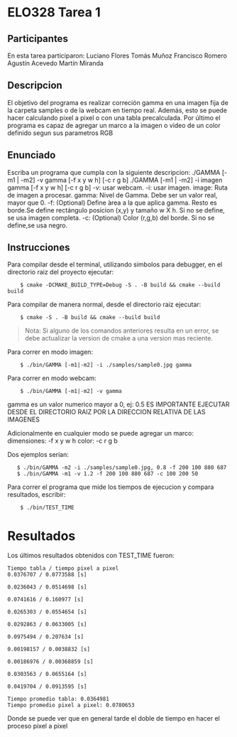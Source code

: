 # ELO328 Tarea 1
## Participantes
En esta tarea participaron: Luciano Flores
                            Tomás Muñoz
                            Francisco Romero
                            Agustín Acevedo
                            Martín Miranda

## Descripcion

El objetivo del programa es realizar correción gamma en una imagen fija de la carpeta samples o de la webcam
en tiempo real. Además, esto se puede hacer calculando pixel a pixel o con una tabla precalculada. Por último
el programa es capaz de agregar un marco a la imagen o video de un color definido segun sus parametros RGB

## Enunciado

Escriba un programa que cumpla con la siguiente descripcion:
    ./GAMMA [-m1 | -m2] -v gamma [-f x y w h] [-c r g b]
    ./GAMMA [-m1 | -m2] -i imagen gamma [-f x y w h] [-c r g b]
    -v:    usar webcam.
    -i:    usar imagen.
    image: Ruta de imagen a procesar.
    gamma: Nivel de Gamma. Debe ser un valor real, mayor que 0.
    -f:    (Optional) Define  ́area a la que aplica gamma. Resto es borde.Se define rectángulo posicion (x,y) y tamaño w X h.
            Si no se define, se usa imagen completa.
    -c:    (Optional) Color (r,g,b) del borde. Si no se define,se usa negro.

## Instrucciones

Para compilar desde el terminal, utilizando simbolos para debugger, en el directorio raiz del proyecto
ejecutar:
```
    $ cmake -DCMAKE_BUILD_TYPE=Debug -S . -B build && cmake --build build
```

Para compilar de manera normal, desde el directorio raiz ejecutar:
```
    $ cmake -S . -B build && cmake --build build
```

> Nota: Si alguno de los comandos anteriores resulta en un error, se debe actualizar
> la version de cmake a una version mas reciente.

Para correr en modo imagen:  
```
    $ ./bin/GAMMA [-m1|-m2] -i ./samples/sample0.jpg gamma
```

Para correr en modo webcam:
```
    $ ./bin/GAMMA [-m1|-m2] -v gamma
```

gamma es un valor numerico mayor a 0, ej: 0.5
ES IMPORTANTE EJECUTAR DESDE EL DIRECTORIO RAIZ POR LA DIRECCION RELATIVA DE LAS IMAGENES

Adicionalmente en cualquier modo se puede agregar un marco:
    dimensiones: -f x y w h 
    color:       -c r g b

Dos ejemplos serían:
```
   $ ./bin/GAMMA -m2 -i ./samples/sample0.jpg, 0.8 -f 200 100 880 687
   $ ./bin/GAMMA -m1 -v 1.2 -f 200 100 880 687 -c 100 200 50
```


Para correr el programa que mide los tiempos de ejecucion y compara resultados, escribir:
```
    $ ./bin/TEST_TIME
```

# Resultados

Los últimos resultados obtenidos con TEST_TIME fueron:

```
Tiempo tabla / tiempo pixel a pixel
0.0376707 / 0.0773588 [s]

0.0236043 / 0.0514698 [s]

0.0741616 / 0.160977 [s]

0.0265303 / 0.0554654 [s]

0.0292863 / 0.0633005 [s]

0.0975494 / 0.207634 [s]

0.00198157 / 0.0038832 [s]

0.00186976 / 0.00368859 [s]

0.0303563 / 0.0655164 [s]

0.0419704 / 0.0913595 [s]

Tiempo promedio tabla: 0.0364981
Tiempo promedio pixel a pixel: 0.0780653
```

Donde se puede ver que en general tarde el doble de tiempo en hacer el proceso pixel a pixel